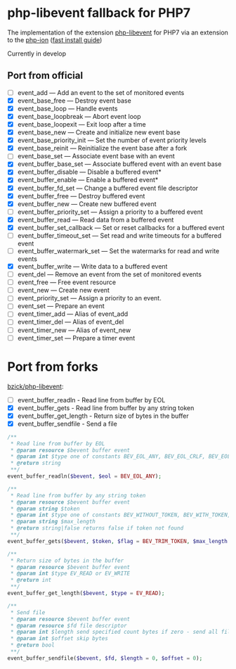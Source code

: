 php-libevent fallback for PHP7
===

The implementation of the extension [php-libevent](http://php.net/manual/en/book.libevent.php) for PHP7 
via an extension to the [php-ion](https://github.com/php-ion/php-ion) ([fast install guide](https://github.com/php-ion/php-ion/blob/master/docs/install.md#ionizer))


Currently in develop

## Port from official

 - [ ] event_add — Add an event to the set of monitored events
 - [x] event_base_free — Destroy event base
 - [x] event_base_loop — Handle events
 - [x] event_base_loopbreak — Abort event loop
 - [x] event_base_loopexit — Exit loop after a time
 - [x] event_base_new — Create and initialize new event base
 - [x] event_base_priority_init — Set the number of event priority levels
 - [x] event_base_reinit — Reinitialize the event base after a fork
 - [ ] event_base_set — Associate event base with an event
 - [x] event_buffer_base_set — Associate buffered event with an event base
 - [x] event_buffer_disable — Disable a buffered event*
 - [x] event_buffer_enable — Enable a buffered event*
 - [x] event_buffer_fd_set — Change a buffered event file descriptor
 - [x] event_buffer_free — Destroy buffered event
 - [x] event_buffer_new — Create new buffered event
 - [ ] event_buffer_priority_set — Assign a priority to a buffered event
 - [x] event_buffer_read — Read data from a buffered event
 - [x] event_buffer_set_callback — Set or reset callbacks for a buffered event
 - [ ] event_buffer_timeout_set — Set read and write timeouts for a buffered event
 - [ ] event_buffer_watermark_set — Set the watermarks for read and write events
 - [x] event_buffer_write — Write data to a buffered event
 - [ ] event_del — Remove an event from the set of monitored events
 - [ ] event_free — Free event resource
 - [ ] event_new — Create new event
 - [ ] event_priority_set — Assign a priority to an event.
 - [ ] event_set — Prepare an event
 - [ ] event_timer_add — Alias of event_add
 - [ ] event_timer_del — Alias of event_del
 - [ ] event_timer_new — Alias of event_new
 - [ ] event_timer_set — Prepare a timer event
 
# Port from forks

[bzick/php-libevent](https://github.com/bzick/php-libevent):

 - [ ] event_buffer_readln - Read line from buffer by EOL
 - [x] event_buffer_gets - Read line from buffer by any string token
 - [x] event_buffer_get_length - Return size of bytes in the buffer
 - [x] event_buffer_sendfile - Send a file

```php
/**
 * Read line from buffer by EOL
 * @param resource $bevent buffer event
 * @param int $type one of constants BEV_EOL_ANY, BEV_EOL_CRLF, BEV_EOL_CRLF_STRICT, BEV_EOL_LF
 * @return string
 **/
event_buffer_readln($bevent, $eol = BEV_EOL_ANY);

/**
 * Read line from buffer by any string token
 * @param resource $bevent buffer event
 * @param string $token
 * @param int $type one of constants BEV_WITHOUT_TOKEN, BEV_WITH_TOKEN, BEV_TRIM_TOKEN
 * @param string $max_length
 * @return string|false returns false if token not found
 **/
event_buffer_gets($bevent, $token, $flag = BEV_TRIM_TOKEN, $max_length = 0);

/**
 * Return size of bytes in the buffer
 * @param resource $bevent buffer event
 * @param int $type EV_READ or EV_WRITE
 * @return int
 **/
event_buffer_get_length($bevent, $type = EV_READ);

/**
 * Send file
 * @param resource $bevent buffer event
 * @param resource $fd file descriptor
 * @param int $length send specified count bytes if zero - send all file
 * @param int $offset skip bytes
 * @return bool
 **/
event_buffer_sendfile($bevent, $fd, $length = 0, $offset = 0);
```
